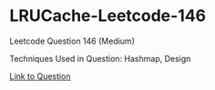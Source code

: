 # LRUCache-Leetcode-146

Leetcode Question 146 (Medium)

Techniques Used in Question:
Hashmap, Design

[Link to Question](https://leetcode.com/problems/lru-cache/)

